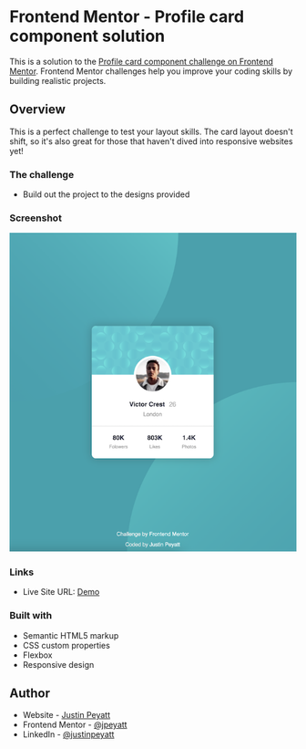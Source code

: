 # Frontend Mentor - Profile card component solution

This is a solution to the [Profile card component challenge on Frontend Mentor](https://www.frontendmentor.io/challenges/profile-card-component-cfArpWshJ). 
Frontend Mentor challenges help you improve your coding skills by building realistic projects. 
## Overview

This is a perfect challenge to test your layout skills. The card layout doesn't shift, so it's also great for those that haven't dived into responsive websites yet!

### The challenge

- Build out the project to the designs provided

### Screenshot

![Screenshot](https://github.com/jpeyatt/fm-profile-card/blob/master/screenshot.png)

### Links
- Live Site URL: [Demo](https://jp-fm-profile-card.netlify.app/)
### Built with

- Semantic HTML5 markup
- CSS custom properties
- Flexbox
- Responsive design

## Author

- Website - [Justin Peyatt](https://justinpeyatt.netlify.app)
- Frontend Mentor - [@jpeyatt](https://www.frontendmentor.io/profile/jpeyatt)
- LinkedIn - [@justinpeyatt](https://www.linkedin.com/in/justinpeyatt)



